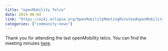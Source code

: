 ```yaml
---
title: "openMobility Telco"
date: 2019-06-04
link: "https://wiki.eclipse.org/OpenMobilityMeetingMinutes#openMobility_Telco_.28Jun.2C_4_2019.29"
categories: ["community-news"]
---
```

Thank you for attending the last openMobility telco. You can find the meeting minutes [here](https://wiki.eclipse.org/OpenMobilityMeetingMinutes#openMobility_Telco_.28Jun.2C_4_2019.29).




